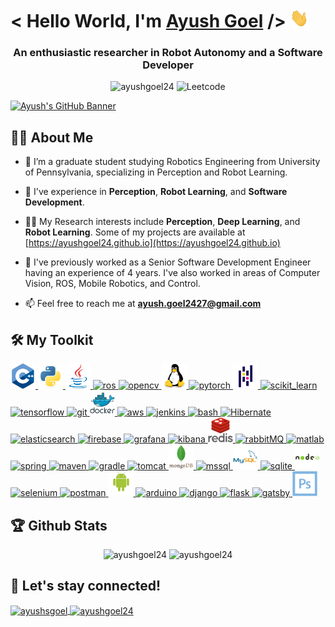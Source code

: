 <h1> 
  < Hello World, I'm <a href="https://www.linkedin.com/in/ayushsgoel/" target="_blank"> Ayush Goel</a> /> 
  <img src="https://raw.githubusercontent.com/ABSphreak/ABSphreak/master/gifs/Hi.gif" width="30" height="30">  
</h1>
<h3 align="center">An enthusiastic researcher in Robot Autonomy and a Software Developer</h3>

<p align="center"> 
  <img src="https://komarev.com/ghpvc/?username=ayushgoel24&label=Profile%20views&color=0e75b6&style=flat" alt="ayushgoel24" />
  <img src="https://img.shields.io/badge/dynamic/json?style=flat&labelColor=black&color=%23ffa116&label=Solved&query=solved&url=https%3A%2F%2Fbadge.xyli.tech/%2Fapi%2Fusers%2FAyushGoel24&logo=leetcode&logoColor=yellow" alt="Leetcode" />
</p>

[![Ayush's GitHub Banner](./assets/images/RoboMuse_Assistant_AIR_IITD.jpeg)](https://ayushgoel24.github.io)

<!-- <p align="left"> <a href="https://github.com/ryo-ma/github-profile-trophy"><img src="https://github-profile-trophy.vercel.app/?username=ayushgoel24" alt="ayushgoel24" /></a> </p> -->

<h2>👨‍💻 About Me</h2>

- 🔭 I’m a graduate student studying Robotics Engineering from University of Pennsylvania, specializing in Perception and Robot Learning.

- 🌱 I've experience in **Perception**, **Robot Learning**, and **Software Development**.

- 👨‍💻 My Research interests include **Perception**, **Deep Learning**, and **Robot Learning**. Some of my projects are available at [https://ayushgoel24.github.io](https://ayushgoel24.github.io)

- 📄 I've previously worked as a Senior Software Development Engineer having an experience of 4 years. I've also worked in areas of Computer Vision, ROS, Mobile Robotics, and Control.
- 📫 Feel free to reach me at **ayush.goel2427@gmail.com**

<h2>🛠 My Toolkit</h2>
  
  <p align="left">
    <a href="https://www.w3schools.com/cpp/" target="_blank" rel="noreferrer"> 
      <img src="https://raw.githubusercontent.com/devicons/devicon/master/icons/cplusplus/cplusplus-original.svg" alt="cplusplus" width="40" height="40" /> 
    </a>
    <a href="https://www.python.org" target="_blank" rel="noreferrer"> 
      <img src="https://raw.githubusercontent.com/devicons/devicon/master/icons/python/python-original.svg" alt="python" width="40" height="40" />
    </a>
    <a href="https://www.java.com" target="_blank" rel="noreferrer"> 
      <img src="https://raw.githubusercontent.com/devicons/devicon/master/icons/java/java-original.svg" alt="java" width="40" height="40" />
    </a>
    <!--  -->
    <a href="https://www.ros.org" target="_blank" rel="noreferrer">
        <img src="https://www.vectorlogo.zone/logos/ros/ros-icon.svg" alt="ros" width="40" height="40" />
    </a>
    <a href="https://opencv.org/" target="_blank" rel="noreferrer">
        <img src="https://www.vectorlogo.zone/logos/opencv/opencv-icon.svg" alt="opencv" width="40" height="40" />
    </a>
    <a href="https://www.linux.org/" target="_blank" rel="noreferrer"> 
      <img src="https://raw.githubusercontent.com/devicons/devicon/master/icons/linux/linux-original.svg" alt="linux" width="40" height="40" />
    </a>
    <a href="https://pytorch.org/" target="_blank" rel="noreferrer">
        <img src="https://www.vectorlogo.zone/logos/pytorch/pytorch-icon.svg" alt="pytorch" width="40" height="40" />
    </a>
    <a href="https://pandas.pydata.org/" target="_blank" rel="noreferrer">
      <img src="https://raw.githubusercontent.com/devicons/devicon/2ae2a900d2f041da66e950e4d48052658d850630/icons/pandas/pandas-original.svg" alt="pandas" width="40" height="40" /> 
    </a>
    <a href="https://scikit-learn.org/" target="_blank" rel="noreferrer"> 
      <img src="https://upload.wikimedia.org/wikipedia/commons/0/05/Scikit_learn_logo_small.svg" alt="scikit_learn" width="40" height="40" />
    </a>
    <a href="https://www.tensorflow.org" target="_blank" rel="noreferrer">
      <img src="https://www.vectorlogo.zone/logos/tensorflow/tensorflow-icon.svg" alt="tensorflow" width="40" height="40" />
    </a>
    <!--  -->
    <a href="https://git-scm.com/" target="_blank" rel="noreferrer"> 
      <img src="https://www.vectorlogo.zone/logos/git-scm/git-scm-icon.svg" alt="git" width="40" height="40" />
    </a>
    <a href="https://www.docker.com/" target="_blank" rel="noreferrer">
      <img src="https://raw.githubusercontent.com/devicons/devicon/master/icons/docker/docker-original-wordmark.svg" alt="docker" width="40" height="40" /> 
    </a>
    <a href="https://aws.amazon.com" target="_blank" rel="noreferrer"> 
      <img src="https://upload.wikimedia.org/wikipedia/commons/9/93/Amazon_Web_Services_Logo.svg" alt="aws" width="40" height="40" />
    </a>
    <a href="https://www.jenkins.io" target="_blank" rel="noreferrer"> 
      <img src="https://www.vectorlogo.zone/logos/jenkins/jenkins-icon.svg" alt="jenkins" width="40" height="40" />
    </a>
    <a href="https://www.gnu.org/software/bash/" target="_blank" rel="noreferrer">
      <img src="https://www.vectorlogo.zone/logos/vim/vim-icon.svg" alt="bash" width="40" height="40" />
    </a>
    <a title="Hibernate" href="https://github.com/hibernate" target="_blank">
      <img src="https://raw.githubusercontent.com/gilbarbara/logos/f4c8e8b933aa80ce83b6d6d387e016bf4cb4e376/logos/hibernate.svg" alt="Hibernate" width="45" height="45" />
    </a>
    <a href="https://www.elastic.co" target="_blank" rel="noreferrer">
      <img src="https://www.vectorlogo.zone/logos/elastic/elastic-icon.svg" alt="elasticsearch" width="40" height="40" />
    </a>
    <a href="https://firebase.google.com/" target="_blank" rel="noreferrer">
      <img src="https://www.vectorlogo.zone/logos/firebase/firebase-icon.svg" alt="firebase" width="40" height="40" />
    </a>
    <a href="https://grafana.com" target="_blank" rel="noreferrer">
      <img src="https://www.vectorlogo.zone/logos/grafana/grafana-icon.svg" alt="grafana" width="40" height="40" />
    </a>
    <a href="https://www.elastic.co/kibana" target="_blank" rel="noreferrer">
      <img src="https://www.vectorlogo.zone/logos/elasticco_kibana/elasticco_kibana-icon.svg" alt="kibana" width="40" height="40" />
    </a>
    <a href="https://redis.io" target="_blank" rel="noreferrer">
      <img src="https://raw.githubusercontent.com/devicons/devicon/master/icons/redis/redis-original-wordmark.svg" alt="redis" width="40" height="40" />
    </a>
    <a href="https://www.rabbitmq.com" target="_blank" rel="noreferrer"> 
      <img src="https://www.vectorlogo.zone/logos/rabbitmq/rabbitmq-icon.svg" alt="rabbitMQ" width="40" height="40" />
    </a>
    <a href="https://www.mathworks.com/" target="_blank" rel="noreferrer"> 
      <img src="https://upload.wikimedia.org/wikipedia/commons/2/21/Matlab_Logo.png" alt="matlab" width="40" height="40" />
    </a>
    <a href="https://spring.io/" target="_blank" rel="noreferrer">
        <img src="https://www.vectorlogo.zone/logos/springio/springio-icon.svg" alt="spring" width="40" height="40" />
    </a>
    <a title="Maven" href="https://maven.apache.org/" target="_blank">
        <img src="https://raw.githubusercontent.com/gilbarbara/logos/f4c8e8b933aa80ce83b6d6d387e016bf4cb4e376/logos/maven.svg" alt="maven" width="40" height="40" />
    </a>
    <a title="Gradle" href="https://gradle.org/" target="_blank">
        <img src="https://raw.githubusercontent.com/gilbarbara/logos/f4c8e8b933aa80ce83b6d6d387e016bf4cb4e376/logos/gradle.svg" alt="gradle" width="40" height="40" />
    </a>
    <a title="Tomcat" href="http://tomcat.apache.org/" target="_blank">
        <img src="https://upload.wikimedia.org/wikipedia/commons/thumb/f/fe/Apache_Tomcat_logo.svg/1280px-Apache_Tomcat_logo.svg.png" alt="tomcat" width="40" height="40" />
    </a>
    <a href="https://www.mongodb.com/" target="_blank" rel="noreferrer"> 
      <img src="https://raw.githubusercontent.com/devicons/devicon/master/icons/mongodb/mongodb-original-wordmark.svg" alt="mongodb" width="40" height="40" />
    </a> 
    <a href="https://www.microsoft.com/en-us/sql-server" target="_blank" rel="noreferrer"> 
      <img src="https://www.svgrepo.com/show/303229/microsoft-sql-server-logo.svg" alt="mssql" width="40" height="40" />
    </a> 
    <a href="https://www.mysql.com/" target="_blank" rel="noreferrer">
      <img src="https://raw.githubusercontent.com/devicons/devicon/master/icons/mysql/mysql-original-wordmark.svg" alt="mysql" width="40" height="40" />
    </a> 
    <a href="https://www.sqlite.org/" target="_blank" rel="noreferrer">
      <img src="https://www.vectorlogo.zone/logos/sqlite/sqlite-icon.svg" alt="sqlite" width="40" height="40" /> 
    </a>
    <a href="https://nodejs.org" target="_blank" rel="noreferrer">
        <img src="https://raw.githubusercontent.com/devicons/devicon/master/icons/nodejs/nodejs-original-wordmark.svg" alt="nodejs" width="40" height="40" /> 
    </a> 
    <a href="https://www.selenium.dev" target="_blank" rel="noreferrer"> 
      <img src="https://raw.githubusercontent.com/detain/svg-logos/780f25886640cef088af994181646db2f6b1a3f8/svg/selenium-logo.svg" alt="selenium" width="40" height="40" />
    </a>
    <a href="https://postman.com" target="_blank" rel="noreferrer"> 
      <img src="https://www.vectorlogo.zone/logos/getpostman/getpostman-icon.svg" alt="postman" width="40" height="40" />
    </a>
    <a href="https://developer.android.com" target="_blank" rel="noreferrer">
      <img src="https://raw.githubusercontent.com/devicons/devicon/master/icons/android/android-original-wordmark.svg" alt="android" width="40" height="40" />
    </a>
    <a href="https://www.arduino.cc/" target="_blank" rel="noreferrer">
      <img src="https://cdn.worldvectorlogo.com/logos/arduino-1.svg" alt="arduino" width="40" height="40" />
    </a>
    <a href="https://www.djangoproject.com/" target="_blank" rel="noreferrer">
      <img src="https://cdn.worldvectorlogo.com/logos/django.svg" alt="django" width="40" height="40" />
    </a>
    <a href="https://flask.palletsprojects.com/" target="_blank" rel="noreferrer">
      <img src="https://www.vectorlogo.zone/logos/pocoo_flask/pocoo_flask-icon.svg" alt="flask" width="40" height="40" />
    </a>
    <a href="https://www.gatsbyjs.com/" target="_blank" rel="noreferrer"> 
      <img src="https://www.vectorlogo.zone/logos/gatsbyjs/gatsbyjs-icon.svg" alt="gatsby" width="40" height="40" />
    </a>
    <a href="https://www.photoshop.com/en" target="_blank" rel="noreferrer">
      <img src="https://raw.githubusercontent.com/devicons/devicon/master/icons/photoshop/photoshop-line.svg" alt="photoshop" width="40" height="40" />
    </a>
  </p>


<h2>🏆 Github Stats</h2>
  <p align="center">
    <img src="https://github-readme-stats.vercel.app/api?username=ayushgoel24&theme=radical&show_icons=true&locale=en" alt="ayushgoel24" width="45%" />
    <img src="https://github-readme-streak-stats.herokuapp.com/?user=ayushgoel24&theme=radical" alt="ayushgoel24" width="45%" />
  </p>
  
<!--<h2>🚧 Contribution Chart</h2>
<picture>
  <source media="(prefers-color-scheme: dark)" srcset="https://raw.githubusercontent.com/ayushgoel24/ayushgoel24/output/github-contribution-grid-snake-dark.svg" />
  <source media="(prefers-color-scheme: light)" srcset="https://raw.githubusercontent.com/ayushgoel24/ayushgoel24/output/github-contribution-grid-snake.svg" />
  <img alt="github-snake" src="github-snake.svg" />
</picture>-->


<h2>🤝 Let's stay connected!</h2>
  <p align="left">
    <a href="https://linkedin.com/in/ayushsgoel" target="blank">
      <img align="center" src="https://raw.githubusercontent.com/rahuldkjain/github-profile-readme-generator/master/src/images/icons/Social/linked-in-alt.svg" alt="ayushsgoel" height="30" width="40" />
    </a>
    <a href="https://www.leetcode.com/ayushgoel24" target="blank">
      <img align="center" src="https://raw.githubusercontent.com/rahuldkjain/github-profile-readme-generator/master/src/images/icons/Social/leet-code.svg" alt="ayushgoel24" height="30" width="40" />
    </a>
</p>

<!--
**ayushgoel24/ayushgoel24** is a ✨ _special_ ✨ repository because its `README.md` (this file) appears on your GitHub profile.

Here are some ideas to get you started:

- 🔭 I’m currently working on ...
- 🌱 I’m currently learning ...
- 👯 I’m looking to collaborate on ...
- 🤔 I’m looking for help with ...
- 💬 Ask me about ...
- 📫 How to reach me: ...
- 😄 Pronouns: ...
- ⚡ Fun fact: ...
-->
